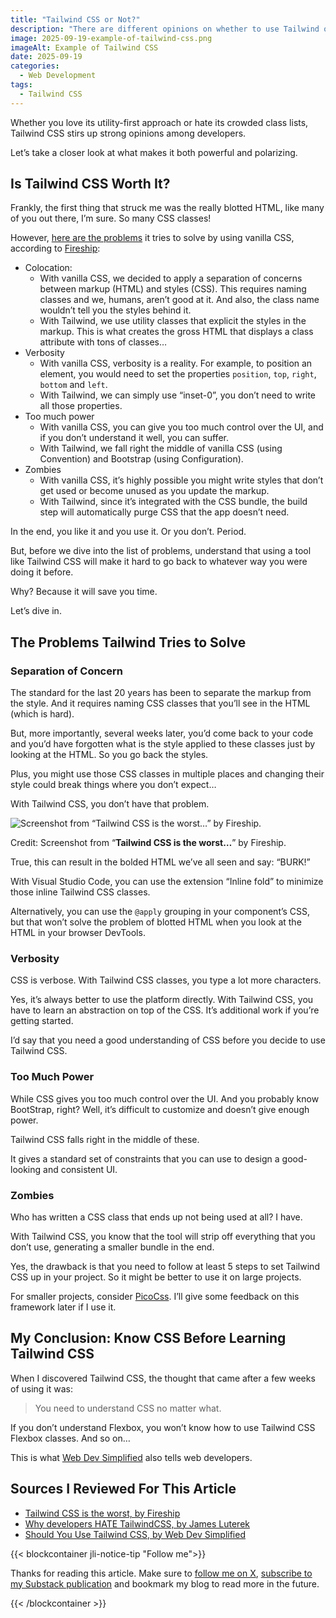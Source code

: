 ```yaml
---
title: "Tailwind CSS or Not?"
description: "There are different opinions on whether to use Tailwind or not."
image: 2025-09-19-example-of-tailwind-css.png
imageAlt: Example of Tailwind CSS
date: 2025-09-19
categories:
  - Web Development
tags:
  - Tailwind CSS
---
```


Whether you love its utility-first approach or hate its crowded class lists, Tailwind CSS stirs up strong opinions among developers.

Let’s take a closer look at what makes it both powerful and polarizing.

## Is Tailwind CSS Worth It?

Frankly, the first thing that struck me was the really blotted HTML, like many of you out there, I’m sure. So many CSS classes!

However, [here are the problems](https://www.youtube.com/watch?v=lHZwlzOUOZ4) it tries to solve by using vanilla CSS, according to [Fireship](https://www.youtube.com/@Fireship):

- Colocation:
  - With vanilla CSS, we decided to apply a separation of concerns between markup (HTML) and styles (CSS). This requires naming classes and we, humans, aren’t good at it. And also, the class name wouldn’t tell you the styles behind it.
  - With Tailwind, we use utility classes that explicit the styles in the markup. This is what creates the gross HTML that displays a class attribute with tons of classes…
- Verbosity
  - With vanilla CSS, verbosity is a reality. For example, to position an element, you would need to set the properties `position`, `top`, `right`, `bottom` and `left`.
  - With Tailwind, we can simply use “inset-0”, you don’t need to write all those properties.
- Too much power
  - With vanilla CSS, you can give you too much control over the UI, and if you don’t understand it well, you can suffer.
  - With Tailwind, we fall right the middle of vanilla CSS (using Convention) and Bootstrap (using Configuration).
- Zombies
  - With vanilla CSS, it’s highly possible you might write styles that don’t get used or become unused as you update the markup.
  - With Tailwind, since it’s integrated with the CSS bundle, the build step will automatically purge CSS that the app doesn’t need.

In the end, you like it and you use it. Or you don’t. Period.

But, before we dive into the list of problems, understand that using a tool like Tailwind CSS will make it hard to go back to whatever way you were doing it before.

Why? Because it will save you time.

Let’s dive in.

## The Problems Tailwind Tries to Solve

### Separation of Concern

The standard for the last 20 years has been to separate the markup from the style. And it requires naming CSS classes that you’ll see in the HTML (which is hard).

But, more importantly, several weeks later, you’d come back to your code and you’d have forgotten what is the style applied to these classes just by looking at the HTML. So you go back the styles.

Plus, you might use those CSS classes in multiple places and changing their style could break things where you don’t expect…

With Tailwind CSS, you don’t have that problem.

![Screenshot from “**Tailwind CSS is the worst…**” by Fireship.](https://prod-files-secure.s3.us-west-2.amazonaws.com/56cdf79b-bb9b-43db-829f-e971e65ed439/8636ad6e-4cb5-4196-8580-a39ce4e63b51/44086F81-7F47-43D0-A818-1D17D83D027C.png)

Credit: Screenshot from “**Tailwind CSS is the worst…**” by Fireship.

True, this can result in the bolded HTML we’ve all seen and say: “BURK!”

With Visual Studio Code, you can use the extension “Inline fold” to minimize those inline Tailwind CSS classes.

Alternatively, you can use the `@apply` grouping in your component’s CSS, but that won’t solve the problem of blotted HTML when you look at the HTML in your browser DevTools.

### Verbosity

CSS is verbose. With Tailwind CSS classes, you type a lot more characters.

Yes, it’s always better to use the platform directly. With Tailwind CSS, you have to learn an abstraction on top of the CSS. It’s additional work if you’re getting started.

I’d say that you need a good understanding of CSS before you decide to use Tailwind CSS.

### Too Much Power

While CSS gives you too much control over the UI. And you probably know BootStrap, right? Well, it’s difficult to customize and doesn’t give enough power.

Tailwind CSS falls right in the middle of these.

It gives a standard set of constraints that you can use to design a good-looking and consistent UI.

### Zombies

Who has written a CSS class that ends up not being used at all? I have.

With Tailwind CSS, you know that the tool will strip off everything that you don’t use, generating a smaller bundle in the end.

Yes, the drawback is that you need to follow at least 5 steps to set Tailwind CSS up in your project. So it might be better to use it on large projects.

For smaller projects, consider [PicoCss](https://picocss.com/). I’ll give some feedback on this framework later if I use it.

## My Conclusion: Know CSS Before Learning Tailwind CSS

When I discovered Tailwind CSS, the thought that came after a few weeks of using it was:

> You need to understand CSS no matter what.

If you don’t understand Flexbox, you won’t know how to use Tailwind CSS Flexbox classes. And so on…

This is what [Web Dev Simplified](https://www.youtube.com/@WebDevSimplified) also tells web developers.

## Sources I Reviewed For This Article

- [Tailwind CSS is the worst, by Fireship](https://www.youtube.com/watch?v=lHZwlzOUOZ4)
- [Why developers HATE TailwindCSS, by James Luterek](https://www.youtube.com/watch?v=mznsLAWVnOI)
- [Should You Use Tailwind CSS, by Web Dev Simplified](https://www.youtube.com/watch?v=hdGsFpZ0J2E)

{{< blockcontainer jli-notice-tip "Follow me">}}

Thanks for reading this article. Make sure to [follow me on X](https://x.com/LitzlerJeremie), [subscribe to my Substack publication](https://iamjeremie.substack.com/) and bookmark my blog to read more in the future.

{{< /blockcontainer >}}
